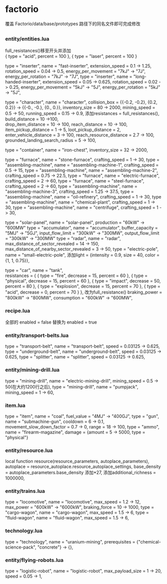 # factorio
覆盖 Factorio/data/base/prototypes 路径下的同名文件即可完成修改

##

### entity/entities.lua
full_resistances()移至开头并添加  
      {
        type = "acid",
        percent = 100
      },
      {
        type = "laser",
        percent = 100
      }

type = "inserter", name = "fast-inserter", extension_speed = 0.1 -> 1.25, rotation_speed = 0.04 -> 0.5, energy_per_movement = "7kJ" -> "7J", energy_per_rotation = "7kJ" -> "7J",
type = "inserter", name = "long-handed-inserter", extension_speed = 0.05 -> 0.625, rotation_speed = 0.02 -> 0.25, energy_per_movement = "5kJ" -> "5J", energy_per_rotation = "5kJ" -> "5J",

type = "character", name = "character", collision_box = {{-0.2, -0.2}, {0.2, 0.2}} -> {{-0., -0.}, {0., 0.}}, inventory_size = 80 -> 2000, mining_speed = 0.5 -> 50, running_speed = 0.15 -> 0.9, 添加resistances = full_resistances(),
    build_distance = 10 ->100,                    
    drop_item_distance = 10 -> 100,
    reach_distance = 10 -> 100,
    item_pickup_distance = 1 -> 5,
    loot_pickup_distance = 2,
    enter_vehicle_distance = 3 -> 100,
    reach_resource_distance = 2.7 -> 100,
    grounded_landing_search_radius = 5 -> 100,


type = "container", name = "iron-chest", inventory_size = 32 -> 2000,



type = "furnace", name = "stone-furnace", crafting_speed = 1 -> 30,
type = "assembling-machine",  name = "assembling-machine-1", crafting_speed = 0.5 -> 15,
type = "assembling-machine",  name = "assembling-machine-2", crafting_speed = 0.75 -> 22.5,
type = "furnace", name = "electric-furnace", crafting_speed = 2 -> 60,
type = "furnace", name = "steel-furnace", crafting_speed = 2 -> 60,
type = "assembling-machine",  name = "assembling-machine-3", crafting_speed = 1.25 -> 37.5,
type = "assembling-machine", name = "oil-refinery", crafting_speed = 1 -> 30,
type = "assembling-machine", name = "chemical-plant", crafting_speed = 1 -> 30,
type = "assembling-machine", name = "centrifuge", crafting_speed = 1 -> 30,



type = "solar-panel", name = "solar-panel", production = "60kW" -> "600MW"
type = "accumulator", name = "accumulator", buffer_capacity = "5MJ" -> "5GJ", input_flow_limit = "300kW" -> "300MW", output_flow_limit = "300kW" -> "300MW"
type = "radar", name = "radar", max_distance_of_sector_revealed = 14 -> 150, max_distance_of_nearby_sector_revealed = 3 -> 50,
type = "electric-pole", name = "small-electric-pole", 添加light = {intensity = 0.9, size = 40, color = {1, 1, 0.75}},

type = "car", name = "tank",  
    resistances =
    {
      {
        type = "fire",
        decrease = 15,
        percent = 60
      },
      {
        type = "physical",
        decrease = 15,
        percent = 60
      },
      {
        type = "impact",
        decrease = 50,
        percent = 80
      },
      {
        type = "explosion",
        decrease = 15,
        percent = 70
      },
      {
        type = "acid",
        decrease = 0,
        percent = 70
      }
    }, 改为full_resistance() 
braking_power = "800kW" -> "800MW", consumption = "600kW" -> "600MW",

    
### recipe.lua
全部的 enabled = false 替换为 enabled = true



### entity/transport-belts.lua
type = "transport-belt", name = "transport-belt", speed = 0.03125 -> 0.625,
type = "underground-belt", name = "underground-belt", speed = 0.03125 -> 0.625,
type = "splitter", name = "splitter", speed = 0.03125 -> 0.625,



### entity/mining-drill.lua
type = "mining-drill", name = "electric-mining-drill", mining_speed = 0.5 -> 50(在大约1200行之后),
type = "mining-drill", name = "pumpjack", mining_speed = 1 -> 60,



### item.lua
type = "item", name = "coal", fuel_value = "4MJ" -> "400GJ",
type = "gun", name = "submachine-gun", cooldown = 6 -> 0.1, movement_slow_down_factor = 0.7 -> 0, range = 18 -> 100,
type = "ammo", name = "firearm-magazine", damage = {amount = 5 -> 5000, type = "physical"}



### entity/resource.lua
local function resource(resource_parameters, autoplace_parameters), autoplace = resource_autoplace.resource_autoplace_settings, base_density = autoplace_parameters.base_density 添加*27, 添加additional_richness = 1000000,



### entity/trains.lua
type = "locomotive", name = "locomotive", max_speed = 1.2 -> 12,  max_power = "600kW" -> "6000kW",  braking_force = 10 -> 1000,
type = "cargo-wagon", name = "cargo-wagon", max_speed = 1.5 -> 6,
type = "fluid-wagon", name = "fluid-wagon", max_speed = 1.5 -> 6,


### technology.lua
type = "technology", name = "uranium-mining", prerequisites = {"chemical-science-pack", "concrete"} -> {},



### entity/flying-robots.lua
type = "logistic-robot", name = "logistic-robot", max_payload_size = 1 -> 20, speed = 0.05 -> 1,